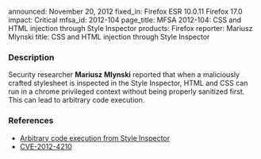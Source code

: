 announced: November 20, 2012
fixed_in: Firefox ESR 10.0.11
          Firefox 17.0
impact: Critical
mfsa_id: 2012-104
page_title: MFSA 2012-104: CSS and HTML injection through Style Inspector
products: Firefox
reporter: Mariusz Mlynski
title: CSS and HTML injection through Style Inspector

<h3>Description</h3>

<p>Security researcher <strong>Mariusz Mlynski</strong> reported that when a maliciously crafted stylesheet is inspected in the Style Inspector, HTML and CSS can run in a chrome privileged context without being properly sanitized first. This can lead to arbitrary code execution.
</p>


<h3>References</h3>

<ul>
  <li><a href="https://bugzilla.mozilla.org/show_bug.cgi?id=796866">
      Arbitrary code execution from Style Inspector</a></li>
  <li><a href="http://cve.mitre.org/cgi-bin/cvename.cgi?name=CVE-2012-4210" class="ex-ref">CVE-2012-4210</a></li>
</ul>



